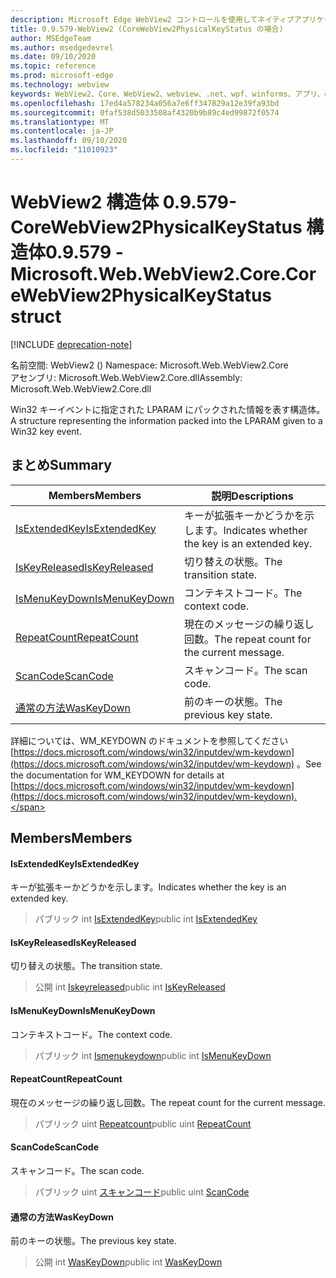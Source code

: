 ```yaml
---
description: Microsoft Edge WebView2 コントロールを使用してネイティブアプリケーションに web 技術 (HTML、CSS、JavaScript) を埋め込む
title: 0.9.579-WebView2 (CoreWebView2PhysicalKeyStatus の場合)
author: MSEdgeTeam
ms.author: msedgedevrel
ms.date: 09/10/2020
ms.topic: reference
ms.prod: microsoft-edge
ms.technology: webview
keywords: WebView2、Core、WebView2、webview、.net、wpf、winforms、アプリ、edge、CoreWebView2、CoreWebView2Controller、browser control、edge html、Microsoft の WebView2。 CoreWebView2PhysicalKeyStatus。
ms.openlocfilehash: 17ed4a578234a056a7e6ff347829a12e39fa93bd
ms.sourcegitcommit: 0faf538d5033508af4320b9b89c4ed99872f0574
ms.translationtype: MT
ms.contentlocale: ja-JP
ms.lasthandoff: 09/10/2020
ms.locfileid: "11010923"
---
```

# <span data-ttu-id="dfb4a-104">WebView2 構造体 0.9.579-CoreWebView2PhysicalKeyStatus 構造体</span><span class="sxs-lookup"><span data-stu-id="dfb4a-104">0.9.579 - Microsoft.Web.WebView2.Core.CoreWebView2PhysicalKeyStatus struct</span></span> 

[!INCLUDE [deprecation-note](../../includes/deprecation-note.md)]

<span data-ttu-id="dfb4a-105">名前空間: WebView2 () </span><span class="sxs-lookup"><span data-stu-id="dfb4a-105">Namespace: Microsoft.Web.WebView2.Core</span></span>\
<span data-ttu-id="dfb4a-106">アセンブリ: Microsoft.Web.WebView2.Core.dll</span><span class="sxs-lookup"><span data-stu-id="dfb4a-106">Assembly: Microsoft.Web.WebView2.Core.dll</span></span>

<span data-ttu-id="dfb4a-107">Win32 キーイベントに指定された LPARAM にパックされた情報を表す構造体。</span><span class="sxs-lookup"><span data-stu-id="dfb4a-107">A structure representing the information packed into the LPARAM given to a Win32 key event.</span></span>

## <span data-ttu-id="dfb4a-108">まとめ</span><span class="sxs-lookup"><span data-stu-id="dfb4a-108">Summary</span></span>

 <span data-ttu-id="dfb4a-109">Members</span><span class="sxs-lookup"><span data-stu-id="dfb4a-109">Members</span></span>                        | <span data-ttu-id="dfb4a-110">説明</span><span class="sxs-lookup"><span data-stu-id="dfb4a-110">Descriptions</span></span>
--------------------------------|---------------------------------------------
[<span data-ttu-id="dfb4a-111">IsExtendedKey</span><span class="sxs-lookup"><span data-stu-id="dfb4a-111">IsExtendedKey</span></span>](#isextendedkey) | <span data-ttu-id="dfb4a-112">キーが拡張キーかどうかを示します。</span><span class="sxs-lookup"><span data-stu-id="dfb4a-112">Indicates whether the key is an extended key.</span></span>
[<span data-ttu-id="dfb4a-113">IsKeyReleased</span><span class="sxs-lookup"><span data-stu-id="dfb4a-113">IsKeyReleased</span></span>](#iskeyreleased) | <span data-ttu-id="dfb4a-114">切り替えの状態。</span><span class="sxs-lookup"><span data-stu-id="dfb4a-114">The transition state.</span></span>
[<span data-ttu-id="dfb4a-115">IsMenuKeyDown</span><span class="sxs-lookup"><span data-stu-id="dfb4a-115">IsMenuKeyDown</span></span>](#ismenukeydown) | <span data-ttu-id="dfb4a-116">コンテキストコード。</span><span class="sxs-lookup"><span data-stu-id="dfb4a-116">The context code.</span></span>
[<span data-ttu-id="dfb4a-117">RepeatCount</span><span class="sxs-lookup"><span data-stu-id="dfb4a-117">RepeatCount</span></span>](#repeatcount) | <span data-ttu-id="dfb4a-118">現在のメッセージの繰り返し回数。</span><span class="sxs-lookup"><span data-stu-id="dfb4a-118">The repeat count for the current message.</span></span>
[<span data-ttu-id="dfb4a-119">ScanCode</span><span class="sxs-lookup"><span data-stu-id="dfb4a-119">ScanCode</span></span>](#scancode) | <span data-ttu-id="dfb4a-120">スキャンコード。</span><span class="sxs-lookup"><span data-stu-id="dfb4a-120">The scan code.</span></span>
[<span data-ttu-id="dfb4a-121">通常の方法</span><span class="sxs-lookup"><span data-stu-id="dfb4a-121">WasKeyDown</span></span>](#waskeydown) | <span data-ttu-id="dfb4a-122">前のキーの状態。</span><span class="sxs-lookup"><span data-stu-id="dfb4a-122">The previous key state.</span></span>

<span data-ttu-id="dfb4a-123">詳細については、WM_KEYDOWN のドキュメントを参照してください [https://docs.microsoft.com/windows/win32/inputdev/wm-keydown](https://docs.microsoft.com/windows/win32/inputdev/wm-keydown) 。</span><span class="sxs-lookup"><span data-stu-id="dfb4a-123">See the documentation for WM_KEYDOWN for details at [https://docs.microsoft.com/windows/win32/inputdev/wm-keydown](https://docs.microsoft.com/windows/win32/inputdev/wm-keydown).</span></span>

## <span data-ttu-id="dfb4a-124">Members</span><span class="sxs-lookup"><span data-stu-id="dfb4a-124">Members</span></span>

#### <span data-ttu-id="dfb4a-125">IsExtendedKey</span><span class="sxs-lookup"><span data-stu-id="dfb4a-125">IsExtendedKey</span></span> 

<span data-ttu-id="dfb4a-126">キーが拡張キーかどうかを示します。</span><span class="sxs-lookup"><span data-stu-id="dfb4a-126">Indicates whether the key is an extended key.</span></span>

> <span data-ttu-id="dfb4a-127">パブリック int [IsExtendedKey](#isextendedkey)</span><span class="sxs-lookup"><span data-stu-id="dfb4a-127">public int [IsExtendedKey](#isextendedkey)</span></span>

#### <span data-ttu-id="dfb4a-128">IsKeyReleased</span><span class="sxs-lookup"><span data-stu-id="dfb4a-128">IsKeyReleased</span></span> 

<span data-ttu-id="dfb4a-129">切り替えの状態。</span><span class="sxs-lookup"><span data-stu-id="dfb4a-129">The transition state.</span></span>

> <span data-ttu-id="dfb4a-130">公開 int [Iskeyreleased](#iskeyreleased)</span><span class="sxs-lookup"><span data-stu-id="dfb4a-130">public int [IsKeyReleased](#iskeyreleased)</span></span>

#### <span data-ttu-id="dfb4a-131">IsMenuKeyDown</span><span class="sxs-lookup"><span data-stu-id="dfb4a-131">IsMenuKeyDown</span></span> 

<span data-ttu-id="dfb4a-132">コンテキストコード。</span><span class="sxs-lookup"><span data-stu-id="dfb4a-132">The context code.</span></span>

> <span data-ttu-id="dfb4a-133">パブリック int [Ismenukeydown](#ismenukeydown)</span><span class="sxs-lookup"><span data-stu-id="dfb4a-133">public int [IsMenuKeyDown](#ismenukeydown)</span></span>

#### <span data-ttu-id="dfb4a-134">RepeatCount</span><span class="sxs-lookup"><span data-stu-id="dfb4a-134">RepeatCount</span></span> 

<span data-ttu-id="dfb4a-135">現在のメッセージの繰り返し回数。</span><span class="sxs-lookup"><span data-stu-id="dfb4a-135">The repeat count for the current message.</span></span>

> <span data-ttu-id="dfb4a-136">パブリック uint [Repeatcount](#repeatcount)</span><span class="sxs-lookup"><span data-stu-id="dfb4a-136">public uint [RepeatCount](#repeatcount)</span></span>

#### <span data-ttu-id="dfb4a-137">ScanCode</span><span class="sxs-lookup"><span data-stu-id="dfb4a-137">ScanCode</span></span> 

<span data-ttu-id="dfb4a-138">スキャンコード。</span><span class="sxs-lookup"><span data-stu-id="dfb4a-138">The scan code.</span></span>

> <span data-ttu-id="dfb4a-139">パブリック uint [スキャンコード](#scancode)</span><span class="sxs-lookup"><span data-stu-id="dfb4a-139">public uint [ScanCode](#scancode)</span></span>

#### <span data-ttu-id="dfb4a-140">通常の方法</span><span class="sxs-lookup"><span data-stu-id="dfb4a-140">WasKeyDown</span></span> 

<span data-ttu-id="dfb4a-141">前のキーの状態。</span><span class="sxs-lookup"><span data-stu-id="dfb4a-141">The previous key state.</span></span>

> <span data-ttu-id="dfb4a-142">公開 int [WasKeyDown](#waskeydown)</span><span class="sxs-lookup"><span data-stu-id="dfb4a-142">public int [WasKeyDown](#waskeydown)</span></span>

